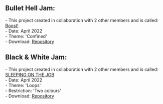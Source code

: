 <div>
  
  <h2>Bullet Hell Jam:</h2>
  <p>- This project created in collaboration with 2 other members and is called: <a href="https://mynameslex.itch.io/boost">Boost!</a> 
  <br>- Date: April 2022
  <br>- Theme: 'Confined'
  <br>- Download: <a href="https://github.com/Jacob-Daniels/Game-Jams/tree/main/Download/Black-%26-White-2022">Repository</a>
  
  <h2>Black & White Jam:</h2>
  <p>- This project created in collaboration with 2 other members and is called: <a href="https://yayacob.itch.io/sleeping-on-the-job">SLEEPING ON THE JOB</a> 
  <br>- Date: April 2022
  <br>- Theme: 'Loops' 
  <br>- Restriction: 'Two colours'
  <br>- Download: <a href="https://github.com/Jacob-Daniels/Game-Jams/tree/main/Download/Bullet-Hell-2022">Repository</a>
  </p>
</div>
